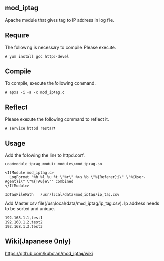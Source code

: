 ## mod_iptag
 Apache module that gives tag to IP address in log file.

## Require


The following is necessary to compile.
Please execute.
```
# yum install gcc httpd-devel
```

## Compile

To compile, execute the following command.
```
# apxs -i -a -c mod_iptag.c
```

## Reflect

Please execute the following command to reflect it.
```
# service httpd restart
```

## Usage

Add the following the line to httpd.conf.
```
LoadModule iptag_module modules/mod_iptag.so

<IfModule mod_iptag.c>
  LogFormat "%h %l %u %t \"%r\" %>s %b \"%{Referer}i\" \"%{User-Agent}i\" \"%{TAG}e\"" combined
</IfModule>

IpTagFilePath   /usr/local/data/mod_iptag/ip_tag.csv
```

Add Master csv file(/usr/local/data/mod_iptag/ip_tag.csv).
Ip address needs to be sorted and unique.
```
192.168.1.1,test1
192.168.1.2,test2
192.168.1.3,test3
```

## Wiki(Japanese Only)
https://github.com/kubotan/mod_iptag/wiki
